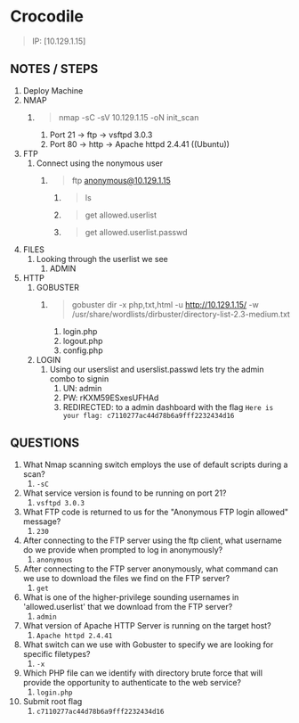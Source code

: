 # Crocodile

> IP: [10.129.1.15]

## NOTES / STEPS

1. Deploy Machine
2. NMAP
   1. > nmap -sC -sV 10.129.1.15 -oN init_scan
      1. Port 21 -> ftp -> vsftpd 3.0.3
      2. Port 80 -> http -> Apache httpd 2.4.41 ((Ubuntu))
3. FTP
   1. Connect using the nonymous user
      1. > ftp anonymous@10.129.1.15
         1. > ls
         2. > get allowed.userlist
         3. > get allowed.userlist.passwd
4. FILES
   1. Looking through the userlist we see
      1. ADMIN
5. HTTP
   1. GOBUSTER
      1. > gobuster dir -x php,txt,html -u http://10.129.1.15/ -w /usr/share/wordlists/dirbuster/directory-list-2.3-medium.txt
         1. login.php
         2. logout.php
         3. config.php
   2. LOGIN
      1. Using our userslist and userslist.passwd lets try the admin combo to signin
         1. UN: admin
         2. PW: rKXM59ESxesUFHAd
         3. REDIRECTED: to a admin dashboard with the flag `Here is your flag: c7110277ac44d78b6a9fff2232434d16`

## QUESTIONS

1. What Nmap scanning switch employs the use of default scripts during a scan?
   1. `-sC`
2. What service version is found to be running on port 21?
   1. `vsftpd 3.0.3`
3. What FTP code is returned to us for the "Anonymous FTP login allowed" message?
   1. `230`
4. After connecting to the FTP server using the ftp client, what username do we provide when prompted to log in anonymously?
   1. `anonymous`
5. After connecting to the FTP server anonymously, what command can we use to download the files we find on the FTP server?
   1. `get`
6. What is one of the higher-privilege sounding usernames in 'allowed.userlist' that we download from the FTP server?
   1. `admin`
7. What version of Apache HTTP Server is running on the target host?
   1. `Apache httpd 2.4.41`
8. What switch can we use with Gobuster to specify we are looking for specific filetypes?
   1. `-x`
9. Which PHP file can we identify with directory brute force that will provide the opportunity to authenticate to the web service?
   1. `login.php`
10. Submit root flag
    1. `c7110277ac44d78b6a9fff2232434d16`
